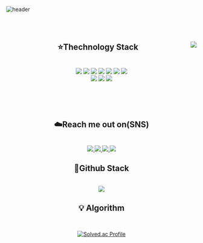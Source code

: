 ![header](https://capsule-render.vercel.app/api?type=waving&color=gradient&height=300&section=header&text=Welcome&fontSize=90&animation=fadeIn&fontAlignY=38&desc=Chanya's%20Github%20Profile&descAlignY=51&descAlign=62)

<br>





<br>

<div align="center">

<img align="right" src="https://github-readme-stats.vercel.app/api/top-langs/?username=sclee0724&theme=dracula&exclude_repo=Computer-Science-Engineering&layout=compact&langs_count=10"/>
  
<h2 align="center">⭐Thechnology Stack</h2><br>
<img src="https://img.shields.io/badge/C-00599C?style=flat-square&logo=c&logoColor=white"/>
<img src="https://img.shields.io/badge/-C++-00599C?style=flat-square&logo=c"/>
<img src="https://img.shields.io/badge/-HTML5-E34F26?style=flat-square&logo=html5&logoColor=white"/>
<img src="https://img.shields.io/badge/-JavaScript-black?style=flat-square&logo=javascript"/>
<img src="https://img.shields.io/badge/-Python-yellow?style=flat-square&logo=Python"/>
<img src="https://img.shields.io/badge/-CSS3-1572B6?style=flat-square&logo=css3"/>
<img src="https://img.shields.io/badge/-Flask-black?style=flat-square&logo=Flask"/><br>
<img src="https://img.shields.io/badge/-Amazon AWS-232F3E?style=flat-square&logo=Amazon AWS"/>
<img src="https://img.shields.io/badge/-Git-black?style=flat-square&logo=git"/>
<img src="https://img.shields.io/badge/-GitHub-black?style=flat-square&logo=github"/><br><br>
<Strong></Strong><br><br><br>


<h2 align="center">☁️Reach me out on(SNS)</h2><br>
<a href="https://www.facebook.com/profile.php?id=100009485931387" target="_blank">
 <img src="https://img.shields.io/badge/Facebook-1877F2?style=flat-square&logo=Facebook&logoColor=white"/>
</a>
<a href="https://www.instagram.com/jade__scl/">
 <img src="https://img.shields.io/badge/Instagram-E4405F?style=flat-square&logo=Instagram&logoColor=white"/>
</a>
<a href="mailto: sclee0724@gmail.com">
 <img src="https://img.shields.io/badge/-sclee0724-c14438?style=flat-square&logo=Gmail&logoColor=white&link=mailto:sclee0724@gmail.com"/>
</a>
<a href="http://qr.kakao.com/talk/d7Rt3Z6OSvp.Kw.Dj7Rgbkl5h8k-/">
 <img src="https://img.shields.io/badge/Kakao Talk-yellow?style=flat-square&logo=KakaoTalk&logoColor=white"/>
</a>

 
<h2 align="center">📗Github Stack</h2><br>
<img align="middle" src ="https://github-readme-stats.vercel.app/api?username=sclee0724&show_icons=true&theme=radical"/>

<h2 align="center">💡 Algorithm</h2><br>

[![Solved.ac Profile](http://mazassumnida.wtf/api/v2/generate_badge?boj=sclee0724)](https://solved.ac/sclee0724/)





